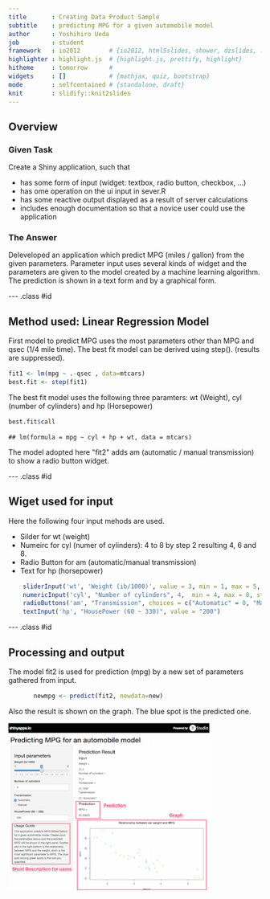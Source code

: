 ```yaml
---
title       : Creating Data Product Sample
subtitle    : predicting MPG for a given automobile model
author      : Yoshihiro Ueda
job         : student
framework   : io2012        # {io2012, html5slides, shower, dzslides, ...}
highlighter : highlight.js  # {highlight.js, prettify, highlight}
hitheme     : tomorrow      # 
widgets     : []            # {mathjax, quiz, bootstrap}
mode        : selfcontained # {standalone, draft}
knit        : slidify::knit2slides
---
```


## Overview

### Given Task

Create a Shiny application, such that
* has some form of input (widget: textbox, radio button, checkbox, …) 
* has ome operation on the ui input in sever.R 
* has some reactive output displayed as a result of server calculations
* includes enough documentation so that a novice user could use the application

### The Answer

Deleveloped an application which predict MPG (miles / gallon) from the given parameters. 
Parameter input uses several kinds of widget and the parameters are given to the model 
created by a machine learning algorithm. 
The prediction is shown in a text form and by a graphical form. 


--- .class #id 

## Method used: Linear Regression Model

First model to predict MPG uses the most parameters other than MPG and qsec (1/4 mile time).  The best fit model can be derived using step(). (results are suppressed).


```r
fit1 <- lm(mpg ~ .-qsec , data=mtcars)
best.fit <- step(fit1)
```

The best fit model uses the following three paramters: wt (Weight), cyl (number of cylinders) and hp (Horsepower)

```r
best.fit$call
```

```
## lm(formula = mpg ~ cyl + hp + wt, data = mtcars)
```

The model adopted here "fit2" adds am (automatic / manual transmission) to show a radio button widget.

--- .class #id 

## Wiget used for input

Here the following four input mehods are used.

* Silder for wt (weight)
* Numeirc for cyl (numer of cylinders): 4 to 8 by step 2 resulting 4, 6 and 8.
* Radio Button for am (automatic/manual transmission)
* Text for hp (horsepower)


```r
    sliderInput('wt', 'Weight (ib/1000)', value = 3, min = 1, max = 5, step = 0.005)
    numericInput('cyl', "Number of cylinders", 4,  min = 4, max = 8, step = 2)
    radioButtons('am', "Transmission", choices = c("Automatic" = 0, "Manual" = 1))
    textInput('hp', "HousePower (60 ~ 330)", value = "200")
```

--- .class #id 

## Processing and output

The model fit2 is used for prediction (mpg) by a new set of parameters gathered from input.

```r
       newmpg <- predict(fit2, newdata=new)
```
Also the result is shown on the graph. The blue spot is the predicted one.

<img src="https://raw.githubusercontent.com/ryokan/ds-dataproduct1/master/screenshot.png" alt="screenshot" width = "400px">


